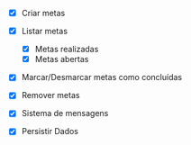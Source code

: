- [x] Criar metas
- [x] Listar metas
    - [x] Metas realizadas
    - [x] Metas abertas
- [x] Marcar/Desmarcar metas como concluídas
- [x] Remover metas
- [x] Sistema de mensagens
- [x] Persistir Dados

